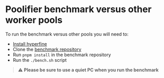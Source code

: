 # Poolifier benchmark versus other worker pools

To run the benchmark versus other pools you will need to:

- [Install hyperfine](https://github.com/sharkdp/hyperfine#installation)
- Clone the [benchmark repository](https://github/poolifier/benchmark)
- Run `pnpm install` in the benchmark repository
- Run the `./bench.sh` script

> :warning: **Please be sure to use a quiet PC when you run the benchmark**
